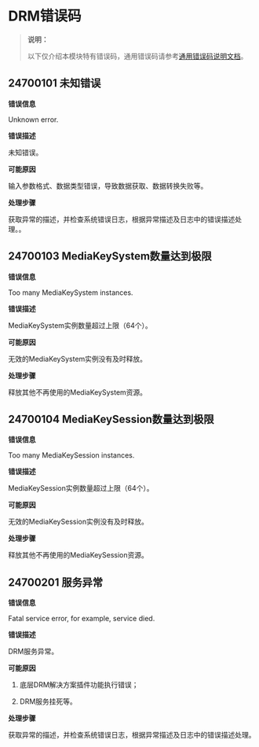 # DRM错误码

> **说明：**
>
> 以下仅介绍本模块特有错误码，通用错误码请参考[通用错误码说明文档](../errorcode-universal.md)。

## 24700101 未知错误

**错误信息**

Unknown error.

**错误描述**

未知错误。

**可能原因**

输入参数格式、数据类型错误，导致数据获取、数据转换失败等。

**处理步骤**

获取异常的描述，并检查系统错误日志，根据异常描述及日志中的错误描述处理。。

## 24700103 MediaKeySystem数量达到极限

**错误信息**

Too many MediaKeySystem instances.

**错误描述**

MediaKeySystem实例数量超过上限（64个）。

**可能原因**

无效的MediaKeySystem实例没有及时释放。

**处理步骤**

释放其他不再使用的MediaKeySystem资源。

## 24700104 MediaKeySession数量达到极限

**错误信息**

Too many MediaKeySession instances.

**错误描述**

MediaKeySession实例数量超过上限（64个）。

**可能原因**

无效的MediaKeySession实例没有及时释放。

**处理步骤**

释放其他不再使用的MediaKeySession资源。

## 24700201 服务异常

**错误信息**

Fatal service error, for example, service died.

**错误描述**

DRM服务异常。

**可能原因**

1. 底层DRM解决方案插件功能执行错误；

2. DRM服务挂死等。

**处理步骤**

获取异常的描述，并检查系统错误日志，根据异常描述及日志中的错误描述处理。

